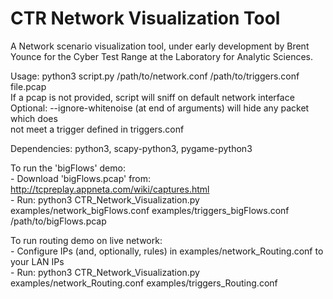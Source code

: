# CTR Network Visualization Tool

A Network scenario visualization tool, under early development by Brent Younce for
the Cyber Test Range at the Laboratory for Analytic Sciences.

Usage: python3 script.py /path/to/network.conf /path/to/triggers.conf file.pcap<br />
  If a pcap is not provided, script will sniff on default network interface
  Optional: --ignore-whitenoise (at end of arguments) will hide any packet which does<br />
    not meet a trigger defined in triggers.conf

Dependencies: python3, scapy-python3, pygame-python3

To run the 'bigFlows' demo:<br />
	- Download 'bigFlows.pcap' from: http://tcpreplay.appneta.com/wiki/captures.html<br />
	- Run: python3 CTR_Network_Visualization.py examples/network_bigFlows.conf examples/triggers_bigFlows.conf /path/to/bigFlows.pcap

To run routing demo on live network:<br />
	- Configure IPs (and, optionally, rules) in examples/network_Routing.conf to your LAN IPs<br />
	- Run: python3 CTR_Network_Visualization.py examples/network_Routing.conf examples/triggers_Routing.conf
	
